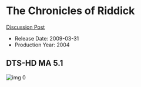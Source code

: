 # The Chronicles of Riddick

[Discussion Post](https://www.avsforum.com/threads/bass-eq-for-filtered-movies.2995212/post-56887052)

* Release Date: 2009-03-31
* Production Year: 2004

## DTS-HD MA 5.1

![img 0](https://i.imgur.com/IiTqZmn.jpg)


